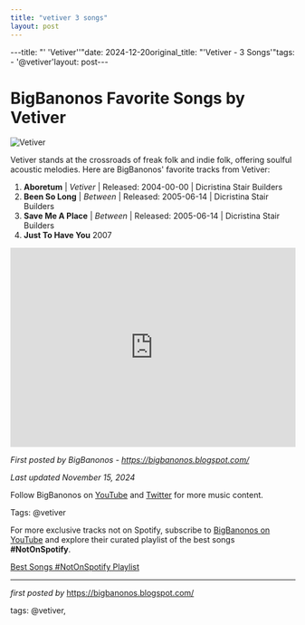 ```yaml
---
title: "vetiver 3 songs"
layout: post
---
```

---title: "' 'Vetiver''"date: 2024-12-20original_title: "'Vetiver - 3 Songs'"tags:  - '@vetiver'layout: post---<h1>BigBanonos Favorite Songs by Vetiver</h1><img alt="Vetiver" src="https://cdn.sfstation.com/wp-content/uploads/2016/08/vetiver_main.jpg" /> <p>Vetiver stands at the crossroads of freak folk and indie folk, offering soulful acoustic melodies. Here are BigBanonos' favorite tracks from Vetiver:</p> <ol> <li><strong>Aboretum</strong> | <em>Vetiver</em> | Released: 2004-00-00 | Dicristina Stair Builders</li> <li><strong>Been So Long</strong> | <em>Between</em> | Released: 2005-06-14 | Dicristina Stair Builders</li> <li><strong>Save Me A Place</strong> | <em>Between</em> | Released: 2005-06-14 | Dicristina Stair Builders</li><li><span data-sheets-root="1"><span><b>Just To Have You</b> </span><span>2007</span></span></li></ol> <div> <iframe allow="autoplay; clipboard-write; encrypted-media; fullscreen; picture-in-picture" allowfullscreen="" frameborder="0" height="352" loading="lazy" src="https://open.spotify.com/embed/playlist/1QBP2mFPQC7QVUGjBsiiti?utm_source=generator" width="100%"></iframe></div> <p><em>First posted by BigBanonos - <a href="https://bigbanonos.blogspot.com/">https://bigbanonos.blogspot.com/</a></em></p><p><em>Last updated November 15, 2024</em></p><p>Follow BigBanonos on <a href="https://www.youtube.com/@BigBanonos">YouTube</a> and <a href="https://x.com/bigbanonos">Twitter</a> for more music content.</p><p>Tags: @vetiver</p><!--Subscribe and Playlist Links--><div>    <p>For more exclusive tracks not on Spotify, subscribe to <a href="https://www.youtube.com/@BigBanonos" target="_blank">BigBanonos on YouTube</a> and explore their curated playlist of the best songs <strong>#NotOnSpotify</strong>.</p>    <p><a href="https://www.youtube.com/playlist?list=PLtuNtuTatqI0kFahUCbtbfenC_ET5O_tr" target="_blank">Best Songs #NotOnSpotify Playlist<br /></a></p></div><hr /><p><em>first posted by</em> <a href="https://bigbanonos.blogspot.com/" rel="noopener" target="_new">https://bigbanonos.blogspot.com/</a></p><p>tags: @vetiver,</p>